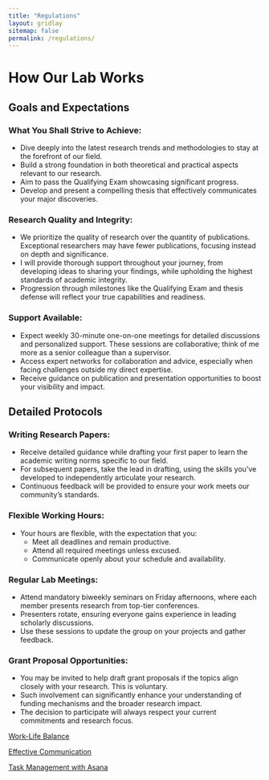 ```yaml
---
title: "Regulations"
layout: gridlay
sitemap: false
permalink: /regulations/
---
```


<script>
  function toggleVisibility(id) {
    var x = document.getElementById(id);
    if (x.style.display === "none") {
      x.style.display = "block";
    } else {
      x.style.display = "none";
    }
  }
</script>

# How Our Lab Works

## Goals and Expectations

### What You Shall Strive to Achieve:

- Dive deeply into the latest research trends and methodologies to stay at the forefront of our field.
- Build a strong foundation in both theoretical and practical aspects relevant to our research.
- Aim to pass the Qualifying Exam showcasing significant progress.
- Develop and present a compelling thesis that effectively communicates your major discoveries.

### Research Quality and Integrity:

- We prioritize the quality of research over the quantity of publications. Exceptional researchers may have fewer publications, focusing instead on depth and significance.
- I will provide thorough support throughout your journey, from developing ideas to sharing your findings, while upholding the highest standards of academic integrity.
- Progression through milestones like the Qualifying Exam and thesis defense will reflect your true capabilities and readiness.

### Support Available:

- Expect weekly 30-minute one-on-one meetings for detailed discussions and personalized support. These sessions are collaborative; think of me more as a senior colleague than a supervisor.
- Access expert networks for collaboration and advice, especially when facing challenges outside my direct expertise.
- Receive guidance on publication and presentation opportunities to boost your visibility and impact.

## Detailed Protocols

### Writing Research Papers:

- Receive detailed guidance while drafting your first paper to learn the academic writing norms specific to our field.
- For subsequent papers, take the lead in drafting, using the skills you’ve developed to independently articulate your research.
- Continuous feedback will be provided to ensure your work meets our community’s standards.

### Flexible Working Hours:

- Your hours are flexible, with the expectation that you:
  - Meet all deadlines and remain productive.
  - Attend all required meetings unless excused.
  - Communicate openly about your schedule and availability.

### Regular Lab Meetings:

- Attend mandatory biweekly seminars on Friday afternoons, where each member presents research from top-tier conferences.
- Presenters rotate, ensuring everyone gains experience in leading scholarly discussions.
- Use these sessions to update the group on your projects and gather feedback.

### Grant Proposal Opportunities:

- You may be invited to help draft grant proposals if the topics align closely with your research. This is voluntary.
- Such involvement can significantly enhance your understanding of funding mechanisms and the broader research impact.
- The decision to participate will always respect your current commitments and research focus.

<a href="javascript:void(0);" onclick="toggleVisibility('balance');">Work-Life Balance</a>
<div id="balance" style="display:none;">
<p>

- Although I often work long hours, I encourage you to find a balance that suits your well-being and productivity.

- Participate in activities like sports; if you’re into swimming, let’s go together to break the monotony of desk work.

- It’s vital to occasionally disconnect from work to maintain energy and creativity.

</p>
</div>

<a href="javascript:void(0);" onclick="toggleVisibility('communication');">Effective Communication</a>
<div id="communication" style="display:none;">
<p>

- We actively use Slack for daily interactions, staying connected on updates, and quick questions.

- Stay responsive on Slack during work hours to keep abreast of lab happenings.

- Slack also facilitates informal chats and sharing of interesting finds, keeping our lab atmosphere dynamic.
</p>
</div>

<a href="javascript:void(0);" onclick="toggleVisibility('taskManagement');">Task Management with Asana</a>
<div id="taskManagement" style="display:none;">
<p>

- We use Asana to keep track of deadlines, responsibilities, and project progress.

- Regularly update your tasks in Asana to maintain transparency and foster effective lab management.

- Asana helps set priorities and organize our efforts, making our research operations smooth and coordinated.
</p>
</div>
